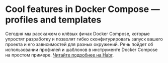 # Cool features in Docker Compose — profiles and templates
Сегодня мы расскажем о клёвых фичах Docker Compose, которые упростят разработку и позволят гибко сконфигурировать запуск вашего проекта и его зависимостей для разных окружений. Речь пойдет об использовании профилей и шаблонов в инструменте Docker Compose на простом примере. [Читайте подробнее на Habr](https://habr.com/ru/articles/830002/).